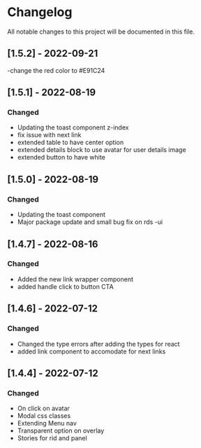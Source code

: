 # Changelog

All notable changes to this project will be documented in this file.

## [1.5.2] - 2022-09-21

-change the red color to #E91C24

## [1.5.1] - 2022-08-19

### Changed

-   Updating the toast component z-index
-   fix issue with next link
-   extended table to have center option
-   extended details block to use avatar for user details image
-   extended button to have white

## [1.5.0] - 2022-08-19

### Changed

-   Updating the toast component
-   Major package update and small bug fix on rds -ui

## [1.4.7] - 2022-08-16

### Changed

-   Added the new link wrapper component
-   added handle click to button CTA

## [1.4.6] - 2022-07-12

### Changed

-   Changed the type errors after adding the types for react
-   added link component to accomodate for next links

## [1.4.4] - 2022-07-12

### Changed

-   On click on avatar
-   Modal css classes
-   Extending Menu nav
-   Transparent option on overlay
-   Stories for rid and panel
